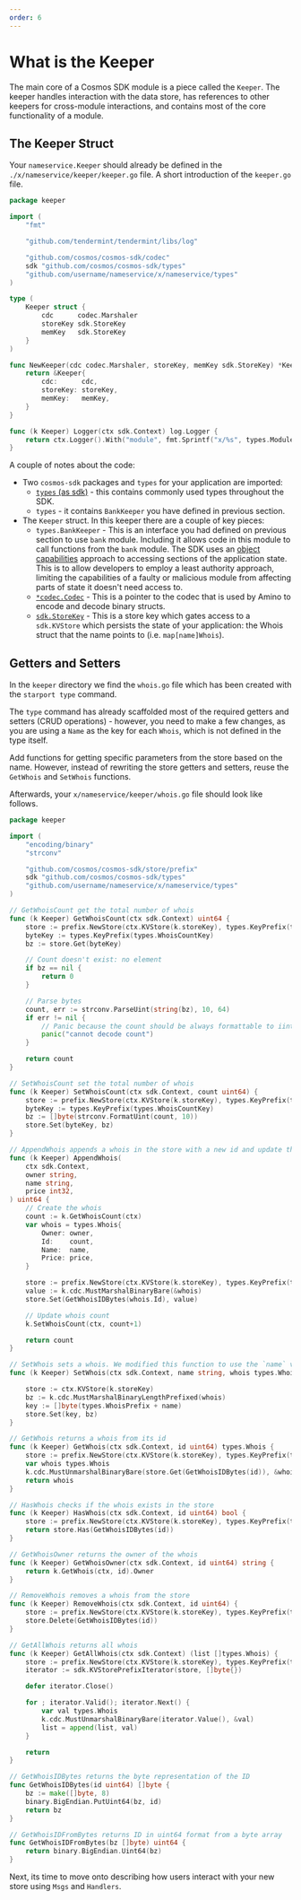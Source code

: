 ```yaml
---
order: 6
---
```


# What is the Keeper

The main core of a Cosmos SDK module is a piece called the `Keeper`. The keeper handles interaction with the data store, has references to other keepers for cross-module interactions, and contains most of the core functionality of a module.

## The Keeper Struct

Your `nameservice.Keeper` should already be defined in the `./x/nameservice/keeper/keeper.go` file. A short introduction of the `keeper.go` file.

```go
package keeper

import (
	"fmt"

	"github.com/tendermint/tendermint/libs/log"

	"github.com/cosmos/cosmos-sdk/codec"
	sdk "github.com/cosmos/cosmos-sdk/types"
	"github.com/username/nameservice/x/nameservice/types"
)

type (
	Keeper struct {
		cdc      codec.Marshaler
		storeKey sdk.StoreKey
		memKey   sdk.StoreKey
	}
)

func NewKeeper(cdc codec.Marshaler, storeKey, memKey sdk.StoreKey) *Keeper {
	return &Keeper{
		cdc:      cdc,
		storeKey: storeKey,
		memKey:   memKey,
	}
}

func (k Keeper) Logger(ctx sdk.Context) log.Logger {
	return ctx.Logger().With("module", fmt.Sprintf("x/%s", types.ModuleName))
}

```

A couple of notes about the code:

- Two `cosmos-sdk` packages and `types` for your application are imported:
  - [`types` (as sdk)](https://godoc.org/github.com/cosmos/cosmos-sdk/types) - this contains commonly used types throughout the SDK.
  - `types` - it contains `BankKeeper` you have defined in previous section.
- The `Keeper` struct. In this keeper there are a couple of key pieces:
  - `types.BankKeeper` - This is an interface you had defined on previous section to use `bank` module. Including it allows code in this module to call functions from the `bank` module. The SDK uses an [object capabilities](https://en.wikipedia.org/wiki/Object-capability_model) approach to accessing sections of the application state. This is to allow developers to employ a least authority approach, limiting the capabilities of a faulty or malicious module from affecting parts of state it doesn't need access to.
  - [`*codec.Codec`](https://godoc.org/github.com/cosmos/cosmos-sdk/codec#Codec) - This is a pointer to the codec that is used by Amino to encode and decode binary structs.
  - [`sdk.StoreKey`](https://godoc.org/github.com/cosmos/cosmos-sdk/types#StoreKey) - This is a store key which gates access to a `sdk.KVStore` which persists the state of your application: the Whois struct that the name points to (i.e. `map[name]Whois`).

## Getters and Setters

In the `keeper` directory we find the `whois.go` file which has been created with the `starport type` command.

The `type` command has already scaffolded most of the required getters and setters (CRUD operations) - however, you need to make a few changes, as you are using a `Name` as the key for each `Whois`, which is not defined in the type itself.

Add functions for getting specific parameters from the store based on the name. However, instead of rewriting the store getters and setters, reuse the `GetWhois` and `SetWhois` functions.

Afterwards, your `x/nameservice/keeper/whois.go` file should look like follows.

```go
package keeper

import (
	"encoding/binary"
	"strconv"

	"github.com/cosmos/cosmos-sdk/store/prefix"
	sdk "github.com/cosmos/cosmos-sdk/types"
	"github.com/username/nameservice/x/nameservice/types"
)

// GetWhoisCount get the total number of whois
func (k Keeper) GetWhoisCount(ctx sdk.Context) uint64 {
	store := prefix.NewStore(ctx.KVStore(k.storeKey), types.KeyPrefix(types.WhoisCountKey))
	byteKey := types.KeyPrefix(types.WhoisCountKey)
	bz := store.Get(byteKey)

	// Count doesn't exist: no element
	if bz == nil {
		return 0
	}

	// Parse bytes
	count, err := strconv.ParseUint(string(bz), 10, 64)
	if err != nil {
		// Panic because the count should be always formattable to iint64
		panic("cannot decode count")
	}

	return count
}

// SetWhoisCount set the total number of whois
func (k Keeper) SetWhoisCount(ctx sdk.Context, count uint64) {
	store := prefix.NewStore(ctx.KVStore(k.storeKey), types.KeyPrefix(types.WhoisCountKey))
	byteKey := types.KeyPrefix(types.WhoisCountKey)
	bz := []byte(strconv.FormatUint(count, 10))
	store.Set(byteKey, bz)
}

// AppendWhois appends a whois in the store with a new id and update the count
func (k Keeper) AppendWhois(
	ctx sdk.Context,
	owner string,
	name string,
	price int32,
) uint64 {
	// Create the whois
	count := k.GetWhoisCount(ctx)
	var whois = types.Whois{
		Owner: owner,
		Id:    count,
		Name:  name,
		Price: price,
	}

	store := prefix.NewStore(ctx.KVStore(k.storeKey), types.KeyPrefix(types.WhoisKey))
	value := k.cdc.MustMarshalBinaryBare(&whois)
	store.Set(GetWhoisIDBytes(whois.Id), value)

	// Update whois count
	k.SetWhoisCount(ctx, count+1)

	return count
}

// SetWhois sets a whois. We modified this function to use the `name` value as the key instead of msg.ID
func (k Keeper) SetWhois(ctx sdk.Context, name string, whois types.Whois) {

	store := ctx.KVStore(k.storeKey)
	bz := k.cdc.MustMarshalBinaryLengthPrefixed(whois)
	key := []byte(types.WhoisPrefix + name)
	store.Set(key, bz)
}

// GetWhois returns a whois from its id
func (k Keeper) GetWhois(ctx sdk.Context, id uint64) types.Whois {
	store := prefix.NewStore(ctx.KVStore(k.storeKey), types.KeyPrefix(types.WhoisKey))
	var whois types.Whois
	k.cdc.MustUnmarshalBinaryBare(store.Get(GetWhoisIDBytes(id)), &whois)
	return whois
}

// HasWhois checks if the whois exists in the store
func (k Keeper) HasWhois(ctx sdk.Context, id uint64) bool {
	store := prefix.NewStore(ctx.KVStore(k.storeKey), types.KeyPrefix(types.WhoisKey))
	return store.Has(GetWhoisIDBytes(id))
}

// GetWhoisOwner returns the owner of the whois
func (k Keeper) GetWhoisOwner(ctx sdk.Context, id uint64) string {
	return k.GetWhois(ctx, id).Owner
}

// RemoveWhois removes a whois from the store
func (k Keeper) RemoveWhois(ctx sdk.Context, id uint64) {
	store := prefix.NewStore(ctx.KVStore(k.storeKey), types.KeyPrefix(types.WhoisKey))
	store.Delete(GetWhoisIDBytes(id))
}

// GetAllWhois returns all whois
func (k Keeper) GetAllWhois(ctx sdk.Context) (list []types.Whois) {
	store := prefix.NewStore(ctx.KVStore(k.storeKey), types.KeyPrefix(types.WhoisKey))
	iterator := sdk.KVStorePrefixIterator(store, []byte{})

	defer iterator.Close()

	for ; iterator.Valid(); iterator.Next() {
		var val types.Whois
		k.cdc.MustUnmarshalBinaryBare(iterator.Value(), &val)
		list = append(list, val)
	}

	return
}

// GetWhoisIDBytes returns the byte representation of the ID
func GetWhoisIDBytes(id uint64) []byte {
	bz := make([]byte, 8)
	binary.BigEndian.PutUint64(bz, id)
	return bz
}

// GetWhoisIDFromBytes returns ID in uint64 format from a byte array
func GetWhoisIDFromBytes(bz []byte) uint64 {
	return binary.BigEndian.Uint64(bz)
}

```

Next, its time to move onto describing how users interact with your new store using `Msgs` and `Handlers`.
